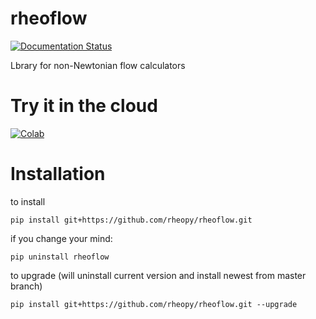 # rheoflow
[![Documentation Status](https://readthedocs.org/projects/rheoflow/badge/?version=latest)](https://rheoflow.readthedocs.io/en/latest/?badge=latest)

Lbrary for non-Newtonian flow calculators

# Try it in the cloud
[![Colab](https://colab.research.google.com/assets/colab-badge.svg)](https://colab.research.google.com/github/rheopy/rheoflow/blob/master/notebooks/index.ipynb)

# Installation

to install 
```
pip install git+https://github.com/rheopy/rheoflow.git
```

if you change your mind:
```
pip uninstall rheoflow
```

to upgrade (will uninstall current version and install newest from master branch)

```
pip install git+https://github.com/rheopy/rheoflow.git --upgrade
```





